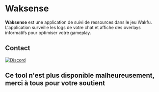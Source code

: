 # Waksense

**Waksense** est une application de suivi de ressources dans le jeu Wakfu. L'application surveille les logs de votre chat et affiche des overlays informatifs pour optimiser votre gameplay.

## Contact

<div align="left">

[![Discord](https://img.shields.io/badge/Discord-Bellucci%231845-5865F2?style=for-the-badge&logo=discord&logoColor=white)](https://discord.com/users/Bellucci#1845)


</div>

</div>

</div>

</div>

</div>

</div>

## Ce tool n'est plus disponible malheureusement, merci à tous pour votre soutient
